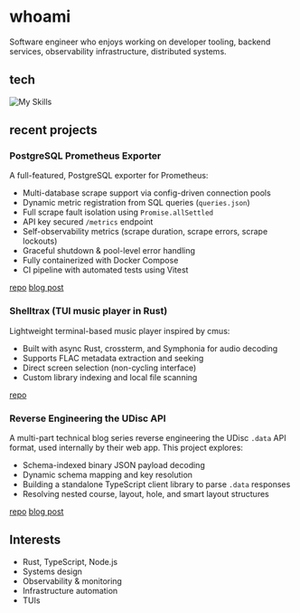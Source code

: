 # whoami

Software engineer who enjoys working on developer tooling, backend services,
observability infrastructure, distributed systems.


## tech

![My Skills](https://skillicons.dev/icons?i=nodejs,rust,ts,py,react,docker,postgres,nix,linux,bash,vim,kubernetes,terraform,git,prometheus)

## recent projects

### PostgreSQL Prometheus Exporter

A full-featured, PostgreSQL exporter for Prometheus:

- Multi-database scrape support via config-driven connection pools
- Dynamic metric registration from SQL queries (`queries.json`)
- Full scrape fault isolation using `Promise.allSettled`
- API key secured `/metrics` endpoint
- Self-observability metrics (scrape duration, scrape errors, scrape lockouts)
- Graceful shutdown & pool-level error handling
- Fully containerized with Docker Compose
- CI pipeline with automated tests using Vitest

[repo](https://github.com/ducks/node-postgres-exporter)
[blog post](https://jakegoldsborough.com/blog/2025/building-node-postgres-exporter/)

### Shelltrax (TUI music player in Rust)

Lightweight terminal-based music player inspired by cmus:

- Built with async Rust, crossterm, and Symphonia for audio decoding
- Supports FLAC metadata extraction and seeking
- Direct screen selection (non-cycling interface)
- Custom library indexing and local file scanning

[repo](https://github.com/ducks/shelltrax)

### Reverse Engineering the UDisc API

A multi-part technical blog series reverse engineering the UDisc `.data` API format,
used internally by their web app. This project explores:

- Schema-indexed binary JSON payload decoding
- Dynamic schema mapping and key resolution
- Building a standalone TypeScript client library to parse `.data` responses
- Resolving nested course, layout, hole, and smart layout structures

[repo](https://github.com/ducks/open-udisc-api)
[blog post](https://jakegoldsborough.com/blog/2025/reverse-engineering-udisc-api-part-1/)

## Interests

- Rust, TypeScript, Node.js
- Systems design
- Observability & monitoring
- Infrastructure automation
- TUIs
